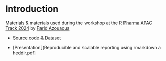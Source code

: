 # Introduction
Materials & materials used during the workshop at the R [Pharma APAC Track 2024](https://rinpharma.com/post/2024-07-17-apac-track/) by [Farid Azouaoua](https://www.linkedin.com/in/farid-azouaou-7a8234119/)

* [Source code & Dataset](/rpharma_workshop)

* [Presentation](Reproducible and scalable reporting using rmarkdown a heddlr.pdf]
